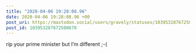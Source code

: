 ```yaml
---
title: "2020-04-06 19:28:08.96"
date: 2020-04-06 19:28:08.96 +00
post_uri: https://mastodon.social/users/gravely/statuses/103953287672500670
post_id: 103953287672500670
---
```

rip your prime minister but I’m different ;-(


